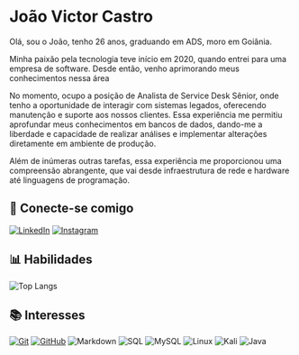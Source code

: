# João Victor Castro

Olá, sou o João, tenho 26 anos, graduando em ADS, moro em Goiânia.

Minha paixão pela tecnologia teve início em 2020, quando entrei para uma empresa de software. Desde então, venho aprimorando meus conhecimentos nessa área

No momento, ocupo a posição de Analista de Service Desk Sênior, onde tenho a oportunidade de interagir com sistemas legados, oferecendo manutenção e suporte aos nossos clientes. Essa experiência me permitiu aprofundar meus conhecimentos em bancos de dados, dando-me a liberdade e capacidade de realizar análises e implementar alterações diretamente em ambiente de produção.

Além de inúmeras outras tarefas, essa experiência me proporcionou uma compreensão abrangente, que vai desde infraestrutura de rede e hardware até linguagens de programação.

##  📲 Conecte-se comigo
[![LinkedIn](https://img.shields.io/badge/LinkedIn-000?style=for-the-badge&logo=linkedin&logoColor=0E76A8)](https://www.linkedin.com/in/jo%C3%A3o-victor-castro-4592291ba/)
[![Instagram](https://img.shields.io/badge/Instagram-000?style=for-the-badge&logo=instagram)](https://www.instagram.com/___joaovcastro___/)

##  📊 Habilidades

![Top Langs](https://github-readme-stats-git-masterrstaa-rickstaa.vercel.app/api/top-langs/?username=gitdojoaocastro&bg_color=000&border_color=30A3DC&title_color=E94D5F&text_color=FFF)

## 📚 **Interesses**

[![Git](https://img.shields.io/badge/Git-000?style=for-the-badge&logo=git&logoColor=E94D5F)](https://git-scm.com/doc)
[![GitHub](https://img.shields.io/badge/GitHub-000?style=for-the-badge&logo=github&logoColor=30A3DC)](https://docs.github.com/)
![Markdown](https://img.shields.io/badge/Markdown-000?style=for-the-badge&logo=markdown)
![SQL](https://img.shields.io/badge/Microsoft%20SQL%20Server-000.svg?style=for-the-badge&logo=Microsoft-SQL-Server&logoColor=white)
![MySQL](https://img.shields.io/badge/mysql-%2300f.svg?style=for-the-badge&logo=mysql&logoColor=white)
![Linux](https://img.shields.io/badge/Linux-FCC624?style=for-the-badge&logo=linux&logoColor=black)
![Kali](https://img.shields.io/badge/Kali-268BEE?style=for-the-badge&logo=kalilinux&logoColor=white)
![Java](https://img.shields.io/badge/java-%23ED8B00.svg?style=for-the-badge&logo=openjdk&logoColor=white)